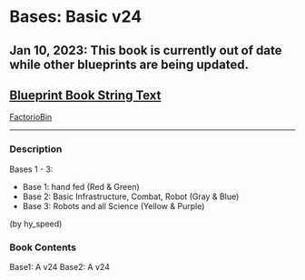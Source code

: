# Bases: Basic v24

## Jan 10, 2023: This book is currently out of date while other blueprints are being updated.

## [Blueprint Book String Text](https://factoriobin.com/static/cdn/forever/post/s/d/-/sD-shRFi/0/v0/blueprint-96d8c233472293f9.txt)

[FactorioBin](https://factoriobin.com/post/sD-shRFi)

-----

### Description
Bases 1 - 3:
- Base 1: hand fed (Red & Green)
- Base 2: Basic Infrastructure, Combat, Robot (Gray & Blue)
- Base 3: Robots and all Science (Yellow & Purple)

(by hy_speed)

### Book Contents
Base1: A v24
Base2: A v24
